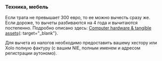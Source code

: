 ### Техника, мебель

Если трата не превышает 300 евро, то ее можно вычесть сразу же. Если дороже, то вычеты разбиваются на 4 года и
вычитаются постепенно. Подробно описано
здесь: [Computer hardware & tangible assets](https://www.xolo.io/es-en/faq/xolo-spain/category/all-you-can-deduct-as-a-freelancer-in-spain/article/computer-hardware--tangible-assets){:
target="_blank"}.

Для вычета из налогов необходимо предоставить вашему хестору или Xolo полную фактуру (с вашим NIE, полным именем и
адресом регистрации аутономо).
